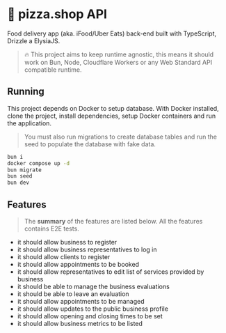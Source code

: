 # 🍕 pizza.shop API

Food delivery app (aka. iFood/Uber Eats) back-end built with TypeScript, Drizzle a ElysiaJS.

> 🔥 This project aims to keep runtime agnostic, this means it should work on Bun, Node, Cloudflare Workers or any Web Standard API compatible runtime.

## Running

This project depends on Docker to setup database. With Docker installed, clone the project, install  dependencies, setup Docker containers and run the application.

> You must also run migrations to create database tables and run the seed to populate the database with fake data.

```sh
bun i
docker compose up -d
bun migrate
bun seed
bun dev
```

## Features

> The **summary** of the features are listed below. All the features contains E2E tests.

- it should allow business to register
- it should allow business representatives to log in
- it should allow clients to register
- it should allow appointments to be booked
- it should allow representatives to edit list of services provided by business
- it should be able to manage the business evaluations
- it should be able to leave an evaluation
- it should allow appointments to be managed
- it should allow updates to the public business profile
- it should allow opening and closing times to be set
- it should allow business metrics to be listed